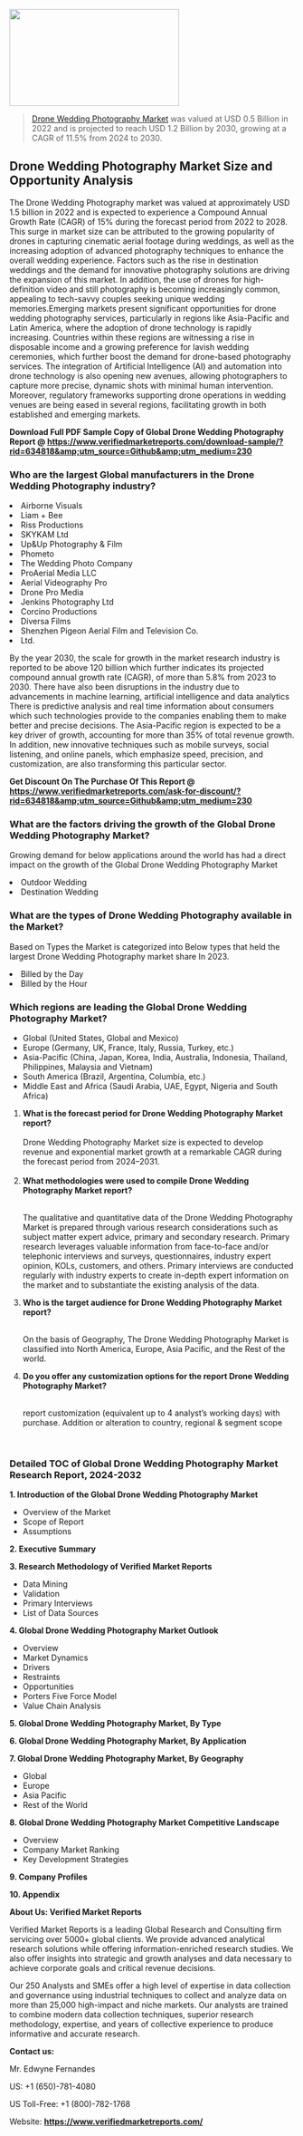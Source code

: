 <img src="https://ffe5etoiles.com/wp-content/uploads/2024/12/MST1-300x171.png" alt="" width="300" height="171" class="alignnone size-medium wp-image-20088" /><blockquote><p><p><a href="https://www.verifiedmarketreports.com/download-sample/?rid=634818&utm_source=Github&utm_medium=230" target="_blank">Drone Wedding Photography Market</a> was valued at USD 0.5 Billion in 2022 and is projected to reach USD 1.2 Billion by 2030, growing at a CAGR of 11.5% from 2024 to 2030.</p></blockquote><p><h2>Drone Wedding Photography Market Size and Opportunity Analysis</h2>The Drone Wedding Photography market was valued at approximately USD 1.5 billion in 2022 and is expected to experience a Compound Annual Growth Rate (CAGR) of 15% during the forecast period from 2022 to 2028. This surge in market size can be attributed to the growing popularity of drones in capturing cinematic aerial footage during weddings, as well as the increasing adoption of advanced photography techniques to enhance the overall wedding experience. Factors such as the rise in destination weddings and the demand for innovative photography solutions are driving the expansion of this market. In addition, the use of drones for high-definition video and still photography is becoming increasingly common, appealing to tech-savvy couples seeking unique wedding memories.Emerging markets present significant opportunities for drone wedding photography services, particularly in regions like Asia-Pacific and Latin America, where the adoption of drone technology is rapidly increasing. Countries within these regions are witnessing a rise in disposable income and a growing preference for lavish wedding ceremonies, which further boost the demand for drone-based photography services. The integration of Artificial Intelligence (AI) and automation into drone technology is also opening new avenues, allowing photographers to capture more precise, dynamic shots with minimal human intervention. Moreover, regulatory frameworks supporting drone operations in wedding venues are being eased in several regions, facilitating growth in both established and emerging markets.</p><p class=""><strong>Download Full PDF Sample Copy of Global Drone Wedding Photography Report @ <a href="https://www.verifiedmarketreports.com/download-sample/?rid=634818&amp;utm_source=Github&amp;utm_medium=230" target="_blank">https://www.verifiedmarketreports.com/download-sample/?rid=634818&amp;utm_source=Github&amp;utm_medium=230</a></strong></p><h3 id="" class="">Who are the largest Global manufacturers in the Drone Wedding Photography industry?</h3><p><li>Airborne Visuals</li><li> Liam + Bee</li><li> Riss Productions</li><li> SKYKAM Ltd</li><li> Up&Up Photography & Film</li><li> Phometo</li><li> The Wedding Photo Company</li><li> ProAerial Media LLC</li><li> Aerial Videography Pro</li><li> Drone Pro Media</li><li> Jenkins Photography Ltd</li><li> Corcino Productions</li><li> Diversa Films</li><li> Shenzhen Pigeon Aerial Film and Television Co.</li><li> Ltd.</li></p><div class=""><div class="" dir="" data-message-author-role="" data-message-id="" data-message-model-slug=""><div class=""><div class=""><div class=""><div class="" dir="" data-message-author-role="" data-message-id="" data-message-model-slug=""><div class=""><div class=""><p>By the year 2030, the scale for growth in the market research industry is reported to be above 120 billion which further indicates its projected compound annual growth rate (CAGR), of more than 5.8% from 2023 to 2030. There have also been disruptions in the industry due to advancements in machine learning, artificial intelligence and data analytics There is predictive analysis and real time information about consumers which such technologies provide to the companies enabling them to make better and precise decisions. The Asia-Pacific region is expected to be a key driver of growth, accounting for more than 35% of total revenue growth. In addition, new innovative techniques such as mobile surveys, social listening, and online panels, which emphasize speed, precision, and customization, are also transforming this particular sector.</p><p><strong>Get Discount On The Purchase Of This Report @&nbsp; <a href="https://www.verifiedmarketreports.com/ask-for-discount/?rid=634818&amp;utm_source=Github&amp;utm_medium=230" target="_blank">https://www.verifiedmarketreports.com/ask-for-discount/?rid=634818&amp;utm_source=Github&amp;utm_medium=230</a></strong></p></div></div></div></div></div></div></div></div><h3 id="" class="">What are the factors driving the growth of the Global Drone Wedding Photography Market?</h3><p id="" class="">Growing demand for below applications around the world has had a direct impact on the growth of the Global Drone Wedding Photography Market</p><p id="" class=""><li>Outdoor Wedding</li><li> Destination Wedding</li></p><h3 id="" class="">What are the types of Drone Wedding Photography available in the Market?</h3><p id="" class="">Based on Types the Market is categorized into Below types that held the largest Drone Wedding Photography market share In 2023.</p><p id="" class=""><li>Billed by the Day</li><li> Billed by the Hour</li></p><h3 id="" class="">Which regions are leading the Global Drone Wedding Photography Market?</h3><ul><li>Global (United States, Global and Mexico)</li><li>Europe (Germany, UK, France, Italy, Russia, Turkey, etc.)</li><li>Asia-Pacific (China, Japan, Korea, India, Australia, Indonesia, Thailand, Philippines, Malaysia and Vietnam)</li><li>South America (Brazil, Argentina, Columbia, etc.)</li><li>Middle East and Africa (Saudi Arabia, UAE, Egypt, Nigeria and South Africa)</li></ul><p><ol><li><strong>What is the forecast period for Drone Wedding Photography Market report?<br /></strong><br /><span data-sheets-root="1" data-sheets-value="{&quot;1&quot;:2,&quot;2&quot;:&quot;XXXX size is expected to develop revenue and exponential market growth at a remarkable CAGR during the forecast period from 2024&ndash;2030.&quot;}" data-sheets-userformat="{&quot;2&quot;:12674,&quot;4&quot;:{&quot;1&quot;:2,&quot;2&quot;:16776960},&quot;10&quot;:2,&quot;11&quot;:0,&quot;15&quot;:&quot;Arial&quot;,&quot;16&quot;:12}">Drone Wedding Photography Market size is expected to develop revenue and exponential market growth at a remarkable CAGR during the forecast period from 2024&ndash;2031.</span><br /><br /></li><li><strong>What methodologies were used to compile Drone Wedding Photography Market report?<br /><br /></strong><p>The qualitative and quantitative data of the&nbsp;Drone Wedding Photography Market is prepared through various research considerations such as subject matter expert advice, primary and secondary research. Primary research leverages valuable information from face-to-face and/or telephonic interviews and surveys, questionnaires, industry expert opinion, KOLs, customers, and others. Primary interviews are conducted regularly with industry experts to create in-depth expert information on the market and to substantiate the existing analysis of the data.&nbsp;</p></li><li><strong>Who is the target audience for Drone Wedding Photography Market report?<br /><br /></strong><p>On the basis of Geography, The&nbsp;Drone Wedding Photography Market is classified into North America, Europe, Asia Pacific, and the Rest of the world.</p></li><li><strong>Do you offer any customization options for the report Drone Wedding Photography Market?<br /><br /></strong><p>report customization (equivalent up to 4 analyst&rsquo;s working days) with purchase. Addition or alteration to country, regional &amp; segment scope</p><p>&nbsp;</p></li></ol></p><h3 id="" class="">Detailed TOC of Global Drone Wedding Photography Market Research Report, 2024-2032</h3><p id="" class=""><strong>1. Introduction of the Global Drone Wedding Photography Market</strong></p><ul><li>Overview of the Market</li><li>Scope of Report</li><li>Assumptions</li></ul><p id="" class=""><strong>2. Executive Summary</strong></p><p id="" class=""><strong>3. Research Methodology of&nbsp;Verified Market Reports</strong></p><ul><li>Data Mining</li><li>Validation</li><li>Primary Interviews</li><li>List of Data Sources</li></ul><p id="" class=""><strong>4. Global Drone Wedding Photography Market Outlook</strong></p><ul><li>Overview</li><li>Market Dynamics</li><li>Drivers</li><li>Restraints</li><li>Opportunities</li><li>Porters Five Force Model</li><li>Value Chain Analysis</li></ul><p id="" class=""><strong>5. Global Drone Wedding Photography Market, By&nbsp;Type</strong></p><p id="" class=""><strong>6. Global Drone Wedding Photography Market, By Application</strong></p><p id="" class=""><strong>7. Global Drone Wedding Photography Market, By Geography</strong></p><ul><li>Global</li><li>Europe</li><li>Asia Pacific</li><li>Rest of the World</li></ul><p id="" class=""><strong>8. Global Drone Wedding Photography Market Competitive Landscape</strong></p><ul><li>Overview</li><li>Company Market Ranking</li><li>Key Development Strategies</li></ul><p id="" class=""><strong>9. Company Profiles</strong></p><p id="" class=""><strong>10. Appendix</strong></p><p id="" class=""><strong>About Us: Verified Market Reports</strong></p><p id="" class="">Verified Market Reports is a leading Global Research and Consulting firm servicing over 5000+ global clients. We provide advanced analytical research solutions while offering information-enriched research studies. We also offer insights into strategic and growth analyses and data necessary to achieve corporate goals and critical revenue decisions.</p><p id="" class="">Our 250 Analysts and SMEs offer a high level of expertise in data collection and governance using industrial techniques to collect and analyze data on more than 25,000 high-impact and niche markets. Our analysts are trained to combine modern data collection techniques, superior research methodology, expertise, and years of collective experience to produce informative and accurate research.</p><p id="" class=""><strong>Contact us:</strong></p><p id="" class="">Mr. Edwyne Fernandes</p><p id="" class="">US: +1 (650)-781-4080</p><p id="" class="">US Toll-Free: +1 (800)-782-1768</p><p id="" class="">Website: <a target="" data-test-app-aware-link=""><strong>https://www.verifiedmarketreports.com/</strong></a></p>
